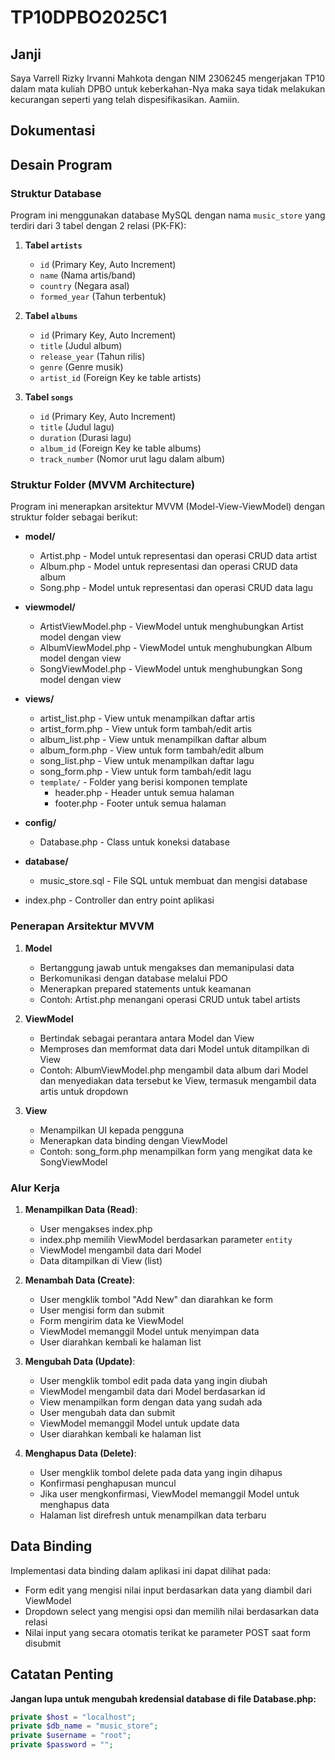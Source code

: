 # TP10DPBO2025C1

## Janji
Saya Varrell Rizky Irvanni Mahkota dengan NIM 2306245 mengerjakan TP10 dalam mata kuliah DPBO untuk keberkahan-Nya maka saya tidak melakukan kecurangan seperti yang telah dispesifikasikan. Aamiin.

## Dokumentasi


## Desain Program

### Struktur Database
Program ini menggunakan database MySQL dengan nama `music_store` yang terdiri dari 3 tabel dengan 2 relasi (PK-FK):

1. **Tabel `artists`**
   - `id` (Primary Key, Auto Increment)
   - `name` (Nama artis/band)
   - `country` (Negara asal)
   - `formed_year` (Tahun terbentuk)

2. **Tabel `albums`**
   - `id` (Primary Key, Auto Increment)
   - `title` (Judul album)
   - `release_year` (Tahun rilis)
   - `genre` (Genre musik)
   - `artist_id` (Foreign Key ke table artists)

3. **Tabel `songs`**
   - `id` (Primary Key, Auto Increment)
   - `title` (Judul lagu)
   - `duration` (Durasi lagu)
   - `album_id` (Foreign Key ke table albums)
   - `track_number` (Nomor urut lagu dalam album)

### Struktur Folder (MVVM Architecture)
Program ini menerapkan arsitektur MVVM (Model-View-ViewModel) dengan struktur folder sebagai berikut:

- **model/**
  - Artist.php - Model untuk representasi dan operasi CRUD data artist
  - Album.php - Model untuk representasi dan operasi CRUD data album
  - Song.php - Model untuk representasi dan operasi CRUD data lagu
  
- **viewmodel/**
  - ArtistViewModel.php - ViewModel untuk menghubungkan Artist model dengan view
  - AlbumViewModel.php - ViewModel untuk menghubungkan Album model dengan view
  - SongViewModel.php - ViewModel untuk menghubungkan Song model dengan view
  
- **views/**
  - artist_list.php - View untuk menampilkan daftar artis
  - artist_form.php - View untuk form tambah/edit artis
  - album_list.php - View untuk menampilkan daftar album
  - album_form.php - View untuk form tambah/edit album
  - song_list.php - View untuk menampilkan daftar lagu
  - song_form.php - View untuk form tambah/edit lagu
  - `template/` - Folder yang berisi komponen template
    - header.php - Header untuk semua halaman
    - footer.php - Footer untuk semua halaman
  
- **config/**
  - Database.php - Class untuk koneksi database
  
- **database/**
  - music_store.sql - File SQL untuk membuat dan mengisi database
  
- index.php - Controller dan entry point aplikasi

### Penerapan Arsitektur MVVM

1. **Model**
   - Bertanggung jawab untuk mengakses dan memanipulasi data
   - Berkomunikasi dengan database melalui PDO
   - Menerapkan prepared statements untuk keamanan
   - Contoh: Artist.php menangani operasi CRUD untuk tabel artists

2. **ViewModel**
   - Bertindak sebagai perantara antara Model dan View
   - Memproses dan memformat data dari Model untuk ditampilkan di View
   - Contoh: AlbumViewModel.php mengambil data album dari Model dan menyediakan data tersebut ke View, termasuk mengambil data artis untuk dropdown

3. **View**
   - Menampilkan UI kepada pengguna
   - Menerapkan data binding dengan ViewModel
   - Contoh: song_form.php menampilkan form yang mengikat data ke SongViewModel

### Alur Kerja
1. **Menampilkan Data (Read)**:
   - User mengakses index.php
   - index.php memilih ViewModel berdasarkan parameter `entity`
   - ViewModel mengambil data dari Model
   - Data ditampilkan di View (list)

2. **Menambah Data (Create)**:
   - User mengklik tombol "Add New" dan diarahkan ke form
   - User mengisi form dan submit
   - Form mengirim data ke ViewModel
   - ViewModel memanggil Model untuk menyimpan data
   - User diarahkan kembali ke halaman list

3. **Mengubah Data (Update)**:
   - User mengklik tombol edit pada data yang ingin diubah
   - ViewModel mengambil data dari Model berdasarkan id
   - View menampilkan form dengan data yang sudah ada
   - User mengubah data dan submit
   - ViewModel memanggil Model untuk update data
   - User diarahkan kembali ke halaman list

4. **Menghapus Data (Delete)**:
   - User mengklik tombol delete pada data yang ingin dihapus
   - Konfirmasi penghapusan muncul
   - Jika user mengkonfirmasi, ViewModel memanggil Model untuk menghapus data
   - Halaman list direfresh untuk menampilkan data terbaru

## Data Binding
Implementasi data binding dalam aplikasi ini dapat dilihat pada:

- Form edit yang mengisi nilai input berdasarkan data yang diambil dari ViewModel
- Dropdown select yang mengisi opsi dan memilih nilai berdasarkan data relasi
- Nilai input yang secara otomatis terikat ke parameter POST saat form disubmit

## Catatan Penting
**Jangan lupa untuk mengubah kredensial database di file Database.php:**

```php
private $host = "localhost";
private $db_name = "music_store";
private $username = "root";
private $password = "";
```